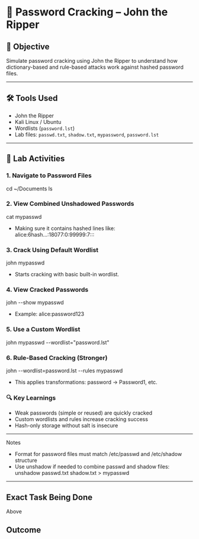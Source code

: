 # 🔐 Password Cracking – John the Ripper

## 🎯 Objective  
Simulate password cracking using John the Ripper to understand how dictionary-based and rule-based attacks work against hashed password files.

---

## 🛠️ Tools Used  
- John the Ripper  
- Kali Linux / Ubuntu  
- Wordlists (`password.lst`)  
- Lab files: `passwd.txt`, `shadow.txt`, `mypassword`, `password.lst`

---

## 🧪 Lab Activities

### 1. Navigate to Password Files
cd ~/Documents
ls

### 2. View Combined Unshadowed Passwords
cat mypasswd
- Making sure it contains hashed lines like:
alice:$6$hash...:18077:0:99999:7:::

### 3. Crack Using Default Wordlist
john mypasswd
- Starts cracking with basic built-in wordlist.

### 4. View Cracked Passwords
john --show mypasswd
- Example: alice:password123

### 5. Use a Custom Wordlist
john mypasswd --wordlist="password.lst"

### 6. Rule-Based Cracking (Stronger)
john --wordlist=password.lst --rules mypasswd
- This applies transformations: password → Password1, etc.

### 🔍 Key Learnings
- Weak passwords (simple or reused) are quickly cracked
- Custom wordlists and rules increase cracking success
- Hash-only storage without salt is insecure
---

Notes
- Format for password files must match /etc/passwd and /etc/shadow structure
- Use unshadow if needed to combine passwd and shadow files: unshadow passwd.txt shadow.txt > mypasswd

---

## Exact Task Being Done 
Above 

## Outcome
